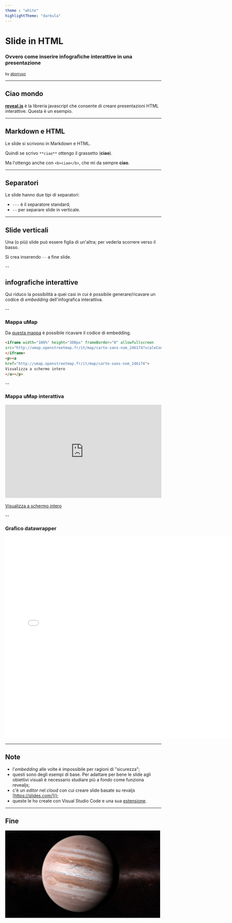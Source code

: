 ```yaml
---
theme : "white"
highlightTheme: "darkula"
---
```


# Slide in HTML

### Ovvero come inserire infografiche interattive in una presentazione

<small> by [aborruso](https://twitter.com/aborruso)</small>

---

## Ciao mondo

[**reveal.js**](https://revealjs.com/) è la libreria javascript che consente di creare presentazioni HTML interattive. Questa è un esempio.

---

## Markdown e HTML

Le slide si scrivono in Markdown e HTML. 

Quindi se scrivo `**ciao**` ottengo il grassetto (**ciao**).

Ma l'ottengo anche con `<b>ciao</b>`, che mi da sempre <b>ciao</b>.

---

## Separatori

Le slide hanno due tipi di separatori:

- `---` è il separatore standard;
- `--` per separare slide in verticale.

---

## Slide verticali

Una (o più) slide può essere figlia di un'altra; per vederla scorrere verso il basso.

Si crea inserendo `--` a fine slide.

--

## infografiche interattive

Qui riduco la possibilità a quei casi in cui è possibile generare/ricavare un codice di _embedding_ dell'infografica interattiva.

--

### Mappa uMap

Da [questa mappa](http://umap.openstreetmap.fr/it/map/carte-sans-nom_246174) è possibile ricavare il codice di embedding.

```html
<iframe width="100%" height="300px" frameBorder="0" allowfullscreen 
src="http://umap.openstreetmap.fr/it/map/carte-sans-nom_246174?scaleControl=false&miniMap=false&scrollWheelZoom=false&zoomControl=true&allowEdit=false&moreControl=false&searchControl=null&tilelayersControl=null&embedControl=null&datalayersControl=true&onLoadPanel=undefined&captionBar=false#7/32.296/-4.373">
</iframe>
<p><a 
href="http://umap.openstreetmap.fr/it/map/carte-sans-nom_246174">
Visualizza a schermo intero
</a></p>
```

--

### Mappa uMap interattiva

<iframe width="100%" height="300px" frameBorder="0" allowfullscreen 
src="http://umap.openstreetmap.fr/it/map/carte-sans-nom_246174?scaleControl=false&miniMap=false&scrollWheelZoom=false&zoomControl=true&allowEdit=false&moreControl=false&searchControl=null&tilelayersControl=null&embedControl=null&datalayersControl=true&onLoadPanel=undefined&captionBar=false#7/32.296/-4.373">
</iframe>
<p><a 
href="http://umap.openstreetmap.fr/it/map/carte-sans-nom_246174">
Visualizza a schermo intero
</a></p>

--

### Grafico datawrapper

<iframe src="//datawrapper.dwcdn.net/UVhoZ/1/" scrolling="no" frameborder="0" allowtransparency="true" width="748" height="650"></iframe>

---

## Note

- l'_embedding_ alle volte è impossibile per ragioni di "sicurezza";
- questi sono degli esempi di base. Per adattare per bene le slide agli obiettivi visuali è necessario studiare più a fondo come funziona revealjs;
- c'è un _editor_ nel _cloud_ con cui creare slide basate su revaljs [https://slides.com/]();
- queste le ho create con Visual Studio Code e una sua [estensione](https://marketplace.visualstudio.com/items?itemName=evilz.vscode-reveal).


---

## Fine

![](./img/palla.jpg)